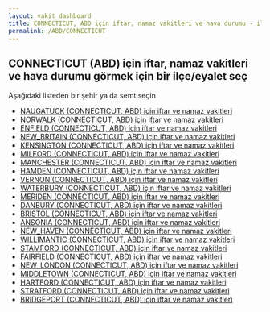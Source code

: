 ```yaml
---
layout: vakit_dashboard
title: CONNECTICUT, ABD için iftar, namaz vakitleri ve hava durumu - ilçe/eyalet seç
permalink: /ABD/CONNECTICUT
---
```


## CONNECTICUT (ABD) için iftar, namaz vakitleri ve hava durumu  görmek için bir ilçe/eyalet seç

Aşağıdaki listeden bir şehir ya da semt seçin

* [NAUGATUCK (CONNECTICUT, ABD) için iftar ve namaz vakitleri](/ABD/CONNECTICUT/NAUGATUCK)
* [NORWALK (CONNECTICUT, ABD) için iftar ve namaz vakitleri](/ABD/CONNECTICUT/NORWALK)
* [ENFIELD (CONNECTICUT, ABD) için iftar ve namaz vakitleri](/ABD/CONNECTICUT/ENFIELD)
* [NEW_BRITAIN (CONNECTICUT, ABD) için iftar ve namaz vakitleri](/ABD/CONNECTICUT/NEW_BRITAIN)
* [KENSINGTON (CONNECTICUT, ABD) için iftar ve namaz vakitleri](/ABD/CONNECTICUT/KENSINGTON)
* [MILFORD (CONNECTICUT, ABD) için iftar ve namaz vakitleri](/ABD/CONNECTICUT/MILFORD)
* [MANCHESTER (CONNECTICUT, ABD) için iftar ve namaz vakitleri](/ABD/CONNECTICUT/MANCHESTER)
* [HAMDEN (CONNECTICUT, ABD) için iftar ve namaz vakitleri](/ABD/CONNECTICUT/HAMDEN)
* [VERNON (CONNECTICUT, ABD) için iftar ve namaz vakitleri](/ABD/CONNECTICUT/VERNON)
* [WATERBURY (CONNECTICUT, ABD) için iftar ve namaz vakitleri](/ABD/CONNECTICUT/WATERBURY)
* [MERIDEN (CONNECTICUT, ABD) için iftar ve namaz vakitleri](/ABD/CONNECTICUT/MERIDEN)
* [DANBURY (CONNECTICUT, ABD) için iftar ve namaz vakitleri](/ABD/CONNECTICUT/DANBURY)
* [BRISTOL (CONNECTICUT, ABD) için iftar ve namaz vakitleri](/ABD/CONNECTICUT/BRISTOL)
* [ANSONIA (CONNECTICUT, ABD) için iftar ve namaz vakitleri](/ABD/CONNECTICUT/ANSONIA)
* [NEW_HAVEN (CONNECTICUT, ABD) için iftar ve namaz vakitleri](/ABD/CONNECTICUT/NEW_HAVEN)
* [WILLIMANTIC (CONNECTICUT, ABD) için iftar ve namaz vakitleri](/ABD/CONNECTICUT/WILLIMANTIC)
* [STAMFORD (CONNECTICUT, ABD) için iftar ve namaz vakitleri](/ABD/CONNECTICUT/STAMFORD)
* [FAIRFIELD (CONNECTICUT, ABD) için iftar ve namaz vakitleri](/ABD/CONNECTICUT/FAIRFIELD)
* [NEW_LONDON (CONNECTICUT, ABD) için iftar ve namaz vakitleri](/ABD/CONNECTICUT/NEW_LONDON)
* [MIDDLETOWN (CONNECTICUT, ABD) için iftar ve namaz vakitleri](/ABD/CONNECTICUT/MIDDLETOWN)
* [HARTFORD (CONNECTICUT, ABD) için iftar ve namaz vakitleri](/ABD/CONNECTICUT/HARTFORD)
* [STRATFORD (CONNECTICUT, ABD) için iftar ve namaz vakitleri](/ABD/CONNECTICUT/STRATFORD)
* [BRIDGEPORT (CONNECTICUT, ABD) için iftar ve namaz vakitleri](/ABD/CONNECTICUT/BRIDGEPORT)

<script type="text/javascript">
  var GLOBAL_COUNTRY = 'ABD';
  var GLOBAL_CITY = 'CONNECTICUT';
  var GLOBAL_STATE = 'CONNECTICUT';
</script>
